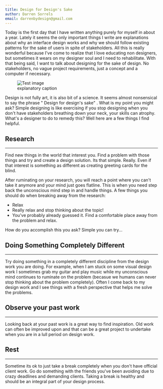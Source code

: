 ```yaml
---
title: Design for Design's Sake
author: Darren Sorrels
email: darrenbydesign@gmail.com
---
```



Today is the first day that I have written anything purely for myself in about a year.
Lately it seems the only important things I write are explanations about why an interface design works and why we should follow existing patterns for the sake of users in spite of stakeholders. All this is really wonderful because I've come to realize that I love educating non designers, but sometimes it wears on my designer soul and I need to rehabilitate. With that being said, I want to talk about designing for the sake of design. No stakeholders, no vague project requirements, just a concept and a computer if necessary.

<div class="slab">  
  <figure class="blk-lg-12">
    <img class="img-responsive" src="" alt="Test image">
    <figcaption>explanatory caption</figcaption>
  </figure>
</div>

Design is not fully art, it is also bit of a science. It seems almost nonsensical to say the phrase  " Design for design's sake" . What is my point you might ask?
Simple designing is like exercising if you stop designing when you don't have stakeholders breathing down your neck, your  skills can atrophy. What's a designer to do to remedy this? Well here are a few things I find helpful.

## Research
---
Find new things in the world that interest you. Find a problem with those things and try and create a design solution. Its that simple. Really. Even if that interest is something as different as creating greeting cards for the blind.

After ruminating on your research, you will reach a point where you can't take it anymore and your mind just goes flatline. This is when you need step back the unconscious mind step in and handle things. A few things you should do when breaking away from the research:
* Relax
* Really relax and stop thinking about the topic!
* You've probably already guessed it. Find a comfortable place away from the problem and relax.

How do you accomplish this you ask? Simple you can try...

## Doing Something Completely Different
---
Try doing something in a completely different discipline from the design work you are doing. For example, when I am stuck on some  visual design work I sometimes grab my guitar and play music while my unconscious mind continues to ruminate on the problem (becasue we humans can never stop thinking about the problem completely). Often I come back to my design work and I see things with a fresh perspective that helps me solve the problems.


## Observe your past work
---
Looking back at your past work is a great way to find inspiration. Old work can often be improved upon and that can be a great project to undertake when you are in a lull period on design work.
## Rest
---
Sometime its ok to just take a break completely when you don't have official client work. Go do something with the friends you've been avoiding due to crazy deadlines and demanding clients. Taking a break is healthy and should be an integral part of your design process.

